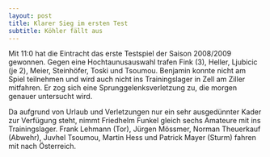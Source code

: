 ```yaml
---
layout: post
title: Klarer Sieg im ersten Test
subtitle: Köhler fällt aus
---
```


Mit 11:0 hat die Eintracht das erste Testspiel der Saison 2008/2009 gewonnen. Gegen eine Hochtaunusauswahl trafen Fink (3), Heller, Ljubicic (je 2), Meier, Steinhöfer, Toski und Tsoumou. Benjamin konnte nicht am Spiel teilnehmen und wird auch nicht ins Trainingslager in Zell am Ziller mitfahren. Er zog sich eine Sprunggelenksverletzung zu, die morgen genauer untersucht wird.

Da aufgrund von Urlaub und Verletzungen nur ein sehr ausgedünnter Kader zur Verfügung steht, nimmt Friedhelm Funkel gleich sechs Amateure mit ins Trainingslager. Frank Lehmann (Tor), Jürgen Mössmer, Norman Theuerkauf (Abwehr), Juvhel Tsoumou, Martin Hess und Patrick Mayer (Sturm) fahren mit nach Österreich.
